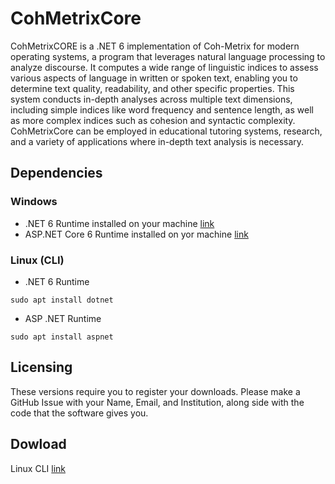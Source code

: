 # CohMetrixCore

CohMetrixCORE is a .NET 6 implementation of Coh-Metrix for modern operating systems, a program that leverages natural language processing to analyze discourse. It computes a wide range of linguistic indices to assess various aspects of language in written or spoken text, enabling you to determine text quality, readability, and other specific properties. This system conducts in-depth analyses across multiple text dimensions, including simple indices like word frequency and sentence length, as well as more complex indices such as cohesion and syntactic complexity. CohMetrixCore can be employed in educational tutoring systems, research, and a variety of applications where in-depth text analysis is necessary.

## Dependencies

### Windows

- .NET 6 Runtime installed on your machine [link](https://dotnet.microsoft.com/en-us/download/dotnet/thank-you/runtime-desktop-6.0.16-windows-x64-installer)
- ASP.NET Core 6 Runtime installed on yor machine [link](https://dotnet.microsoft.com/en-us/download/dotnet/thank-you/runtime-aspnetcore-6.0.16-windows-x64-installer)

### Linux (CLI)

- .NET 6 Runtime

`sudo apt install dotnet`

- ASP .NET Runtime

`sudo apt install aspnet`

## Licensing

These versions require you to register your downloads. Please make a GitHub Issue with your Name, Email, and Institution, along side with the code that the software gives you.

## Dowload
Linux CLI [link](https://livememphis-my.sharepoint.com/:u:/g/personal/jrhaner_memphis_edu/EY3WEDKxilVPsWK5Fs08wjQBTRQ5rmP4Yt-sTd-G49zkNg?e=R949N8)

